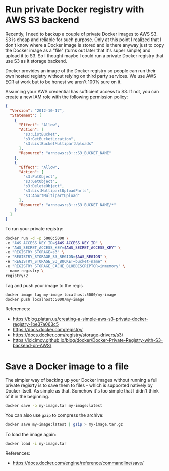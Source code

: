 # Run private Docker registry with AWS S3 backend

Recently, I need to backup a couple of private Docker images to AWS S3. S3 is
cheap and reliable for such purpose. Only at this point I realized that I don't
know where a Docker image is stored and is there anyway just to copy the Docker
image as a "file" (turns out later that it's super simple) and upload it to S3.
So I thought maybe I could run a private Docker registry that use S3 as it
storage backend.

Docker provides an image of the Docker registry so people can run their own
hosted registry without relying on third party services. We use AWS ECR at work
but to be honest we aren't 100% sure on it.

Assuming your AWS credential has sufficient access to S3. If not, you can create
a new IAM role with the following permission policy:

```json
{
  "Version": "2012-10-17",
  "Statement": [
    {
      "Effect": "Allow",
      "Action": [
        "s3:ListBucket",
        "s3:GetBucketLocation",
        "s3:ListBucketMultipartUploads"
      ],
      "Resource": "arn:aws:s3:::S3_BUCKET_NAME"
    },
    {
      "Effect": "Allow",
      "Action": [
        "s3:PutObject",
        "s3:GetObject",
        "s3:DeleteObject",
        "s3:ListMultipartUploadParts",
        "s3:AbortMultipartUpload"
      ],
      "Resource": "arn:aws:s3:::S3_BUCKET_NAME/*"
    }
  ]
}
```

To run your private registry:

```sh
docker run -d -p 5000:5000 \
-e "AWS_ACCESS_KEY_ID=$AWS_ACCESS_KEY_ID" \
-e "AWS_SECRET_ACCESS_KEY=$AWS_SECRET_ACCESS_KEY" \
-e "REGISTRY_STORAGE=s3" \
-e "REGISTRY_STORAGE_S3_REGION=$AWS_REGION" \
-e "REGISTRY_STORAGE_S3_BUCKET=bucket-name" \
-e "REGISTRY_STORAGE_CACHE_BLOBDESCRIPTOR=inmemory" \
--name registry \
registry:2
```

Tag and push your image to the regis

```sh
docker image tag my-image localhost:5000/my-image
docker push localhost:5000/my-image
```

References:
- https://blog.platan.us/creating-a-simple-aws-s3-private-docker-registry-1be37a063c5
- https://docs.docker.com/registry/
- https://docs.docker.com/registry/storage-drivers/s3/
- https://icicimov.github.io/blog/docker/Docker-Private-Registry-with-S3-backend-on-AWS/

# Save a Docker image to a file

The simpler way of backing up your Docker images without running a full private
regisrty is to save them to files - which is supported natively by Docker itself.
As simple as that. Somehow it's too simple that I didn't think of it in the beginning.

```sh
docker save -o my-image.tar my-image:latest
```

You can also use `gzip` to compress the archive:

```sh
docker save my-image:latest | gzip > my-image.tar.gz
```

To load the image again:

```sh
docker load -i my-image.tar
```

References:
- https://docs.docker.com/engine/reference/commandline/save/
